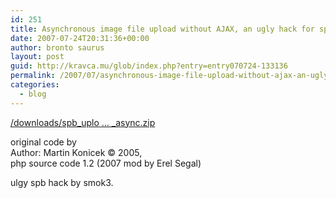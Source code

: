```yaml
---
id: 251
title: Asynchronous image file upload without AJAX, an ugly hack for spb
date: 2007-07-24T20:31:36+00:00
author: bronto saurus
layout: post
guid: http://kravca.mu/glob/index.php?entry=entry070724-133136
permalink: /2007/07/asynchronous-image-file-upload-without-ajax-an-ugly-hack-for-spb/
categories:
  - blog
---
```

<a href="/downloads/spb_upload_img_async_hack/upload_img_async.zip" target="_blank" >/downloads/spb_uplo &#8230; _async.zip</a>

original code by   
Author: Martin Konicek © 2005,   
php source code 1.2 (2007 mod by Erel Segal)

ulgy spb hack by smok3.
